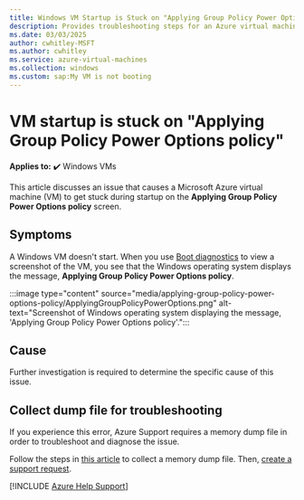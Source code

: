 ```yaml
---
title: Windows VM Startup is Stuck on "Applying Group Policy Power Options" in Microsoft Azure
description: Provides troubleshooting steps for an Azure virtual machine (VM) that is stuck in startup and displays "Applying Group Policy Power Options."
ms.date: 03/03/2025
author: cwhitley-MSFT 
ms.author: cwhitley
ms.service: azure-virtual-machines
ms.collection: windows
ms.custom: sap:My VM is not booting
---
```


# VM startup is stuck on "Applying Group Policy Power Options policy"

**Applies to:** :heavy_check_mark: Windows VMs

This article discusses an issue that causes a Microsoft Azure virtual machine (VM) to get stuck during startup on the **Applying Group Policy Power Options policy** screen.

## Symptoms

A Windows VM doesn't start. When you use [Boot diagnostics](./boot-diagnostics.md) to view a screenshot of the VM, you see that the Windows operating system displays the message, **Applying Group Policy Power Options policy**.

:::image type="content" source="media/applying-group-policy-power-options-policy/ApplyingGroupPolicyPowerOptions.png" alt-text="Screenshot of Windows operating system displaying the message, 'Applying Group Policy Power Options policy'.":::
## Cause

Further investigation is required to determine the specific cause of this issue.

## Collect dump file for troubleshooting

If you experience this error, Azure Support requires a memory dump file in order to troubleshoot and diagnose the issue.

Follow the steps in [this article](./collect-os-memory-dump-file.md) to collect a memory dump file. Then, [create a support request](https://ms.portal.azure.com/#blade/Microsoft_Azure_Support/HelpAndSupportBlade/overview?DMC=troubleshoot).

[!INCLUDE [Azure Help Support](../../../includes/azure-help-support.md)]
